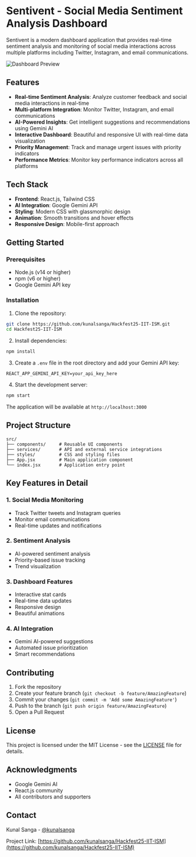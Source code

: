 # Sentivent - Social Media Sentiment Analysis Dashboard

Sentivent is a modern dashboard application that provides real-time sentiment analysis and monitoring of social media interactions across multiple platforms including Twitter, Instagram, and email communications.

![Dashboard Preview](public/dashboard-preview.png)

## Features

- **Real-time Sentiment Analysis**: Analyze customer feedback and social media interactions in real-time
- **Multi-platform Integration**: Monitor Twitter, Instagram, and email communications
- **AI-Powered Insights**: Get intelligent suggestions and recommendations using Gemini AI
- **Interactive Dashboard**: Beautiful and responsive UI with real-time data visualization
- **Priority Management**: Track and manage urgent issues with priority indicators
- **Performance Metrics**: Monitor key performance indicators across all platforms

## Tech Stack

- **Frontend**: React.js, Tailwind CSS
- **AI Integration**: Google Gemini API
- **Styling**: Modern CSS with glassmorphic design
- **Animation**: Smooth transitions and hover effects
- **Responsive Design**: Mobile-first approach

## Getting Started

### Prerequisites

- Node.js (v14 or higher)
- npm (v6 or higher)
- Google Gemini API key

### Installation

1. Clone the repository:
```bash
git clone https://github.com/kunalsanga/Hackfest25-IIT-ISM.git
cd Hackfest25-IIT-ISM
```

2. Install dependencies:
```bash
npm install
```

3. Create a `.env` file in the root directory and add your Gemini API key:
```
REACT_APP_GEMINI_API_KEY=your_api_key_here
```

4. Start the development server:
```bash
npm start
```

The application will be available at `http://localhost:3000`

## Project Structure

```
src/
├── components/     # Reusable UI components
├── services/       # API and external service integrations
├── styles/         # CSS and styling files
├── App.jsx         # Main application component
└── index.jsx       # Application entry point
```

## Key Features in Detail

### 1. Social Media Monitoring
- Track Twitter tweets and Instagram queries
- Monitor email communications
- Real-time updates and notifications

### 2. Sentiment Analysis
- AI-powered sentiment analysis
- Priority-based issue tracking
- Trend visualization

### 3. Dashboard Features
- Interactive stat cards
- Real-time data updates
- Responsive design
- Beautiful animations

### 4. AI Integration
- Gemini AI-powered suggestions
- Automated issue prioritization
- Smart recommendations

## Contributing

1. Fork the repository
2. Create your feature branch (`git checkout -b feature/AmazingFeature`)
3. Commit your changes (`git commit -m 'Add some AmazingFeature'`)
4. Push to the branch (`git push origin feature/AmazingFeature`)
5. Open a Pull Request

## License

This project is licensed under the MIT License - see the [LICENSE](LICENSE) file for details.

## Acknowledgments

- Google Gemini AI
- React.js community
- All contributors and supporters

## Contact

Kunal Sanga - [@kunalsanga](https://github.com/kunalsanga)

Project Link: [https://github.com/kunalsanga/Hackfest25-IIT-ISM](https://github.com/kunalsanga/Hackfest25-IIT-ISM)